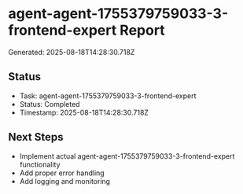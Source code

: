 # agent-agent-1755379759033-3-frontend-expert Report

Generated: 2025-08-18T14:28:30.718Z

## Status
- Task: agent-agent-1755379759033-3-frontend-expert
- Status: Completed
- Timestamp: 2025-08-18T14:28:30.718Z

## Next Steps
- Implement actual agent-agent-1755379759033-3-frontend-expert functionality
- Add proper error handling
- Add logging and monitoring
